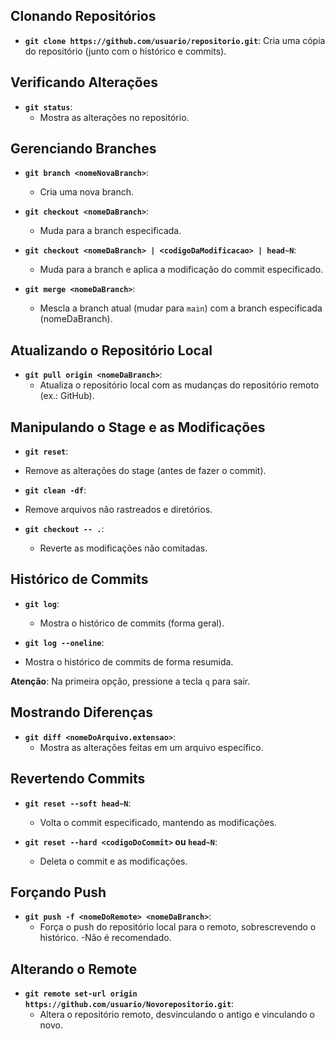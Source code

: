 ## Clonando Repositórios
- **`git clone https://github.com/usuario/repositorio.git`**: 
  Cria uma cópia do repositório (junto com o histórico e commits).

## Verificando Alterações
- **`git status`**: 
  - Mostra as alterações no repositório.

## Gerenciando Branches
- **`git branch <nomeNovaBranch>`**: 
  - Cria uma nova branch.
  
- **`git checkout <nomeDaBranch>`**: 
  - Muda para a branch especificada.

- **`git checkout <nomeDaBranch> | <codigoDaModificacao> | head~N`**: 
  - Muda para a branch e aplica a modificação do commit especificado.

- **`git merge <nomeDaBranch>`**: 
  - Mescla a branch atual (mudar para ```main```) com a branch especificada (nomeDaBranch).

## Atualizando o Repositório Local
- **`git pull origin <nomeDaBranch>`**: 
  - Atualiza o repositório local com as mudanças do repositório remoto (ex.: GitHub).

## Manipulando o Stage e as Modificações
- **`git reset`**: 
 - Remove as alterações do stage (antes de fazer o commit).
  
- **`git clean -df`**: 
 -  Remove arquivos não rastreados e diretórios.

- **`git checkout -- .`**: 
  - Reverte as modificações não comitadas.

## Histórico de Commits
- **`git log`**: 
  - Mostra o histórico de commits (forma geral).
  
- **`git log --oneline`**: 
 -  Mostra o histórico de commits de forma resumida.

  **Atenção**: Na primeira opção, pressione a tecla `q` para sair.

## Mostrando Diferenças
- **`git diff <nomeDoArquivo.extensao>`**: 
  - Mostra as alterações feitas em um arquivo específico.

## Revertendo Commits
- **`git reset --soft head~N`**: 
  - Volta o commit especificado, mantendo as modificações.

- **`git reset --hard <codigoDoCommit>` ou `head~N`**: 
  - Deleta o commit e as modificações.

## Forçando Push
- **`git push -f <nomeDoRemote> <nomeDaBranch>`**: 
  - Força o push do repositório local para o remoto, sobrescrevendo o histórico.
  -Não é recomendado.

## Alterando o Remote
- **`git remote set-url origin https://github.com/usuario/Novorepositorio.git`**: 
  - Altera o repositório remoto, desvinculando o antigo e vinculando o novo.